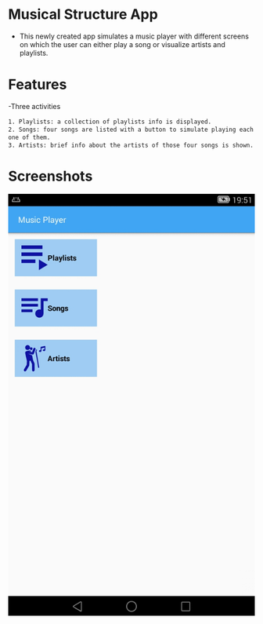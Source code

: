 # Musical Structure App

- This newly created app simulates a music player with different screens on which the user can either play a song or visualize artists and playlists. 

# Features 

-Three activities

	1. Playlists: a collection of playlists info is displayed.
	2. Songs: four songs are listed with a button to simulate playing each one of them.
	3. Artists: brief info about the artists of those four songs is shown.


# Screenshots
![screenshot](https://github.com/emgperez/android-projects/blob/master/Screenshots/MusicalStructureApp/Screenshot_Main.jpeg)